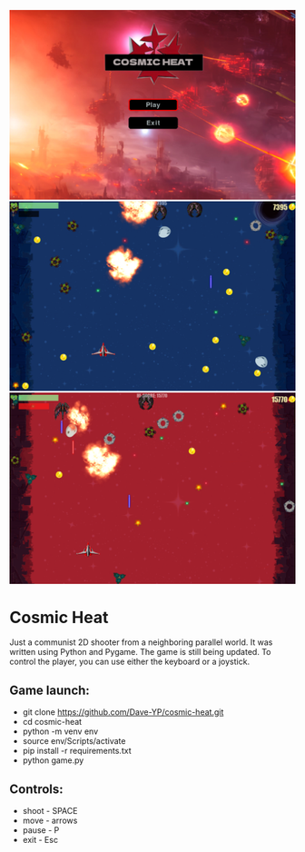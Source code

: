 ![alt text](images/logo.png "Cosmic Heat")
![alt text](images/gameplay19.png "Gameplay")
![alt text](images/gameplay17.png "Gameplay")

# Cosmic Heat
Just a communist 2D shooter from a neighboring parallel world. It was written using Python and Pygame. The game is still being updated. To control the player, you can use either the keyboard or a joystick.
## Game launch:
 - git clone https://github.com/Dave-YP/cosmic-heat.git
 - cd cosmic-heat
 - python -m venv env
 - source env/Scripts/activate
 - pip install -r requirements.txt
 - python game.py

 ## Controls:
 - shoot - SPACE
 - move - arrows
 - pause - P
 - exit - Esc
